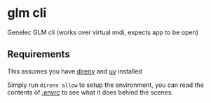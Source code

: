 # glm cli

Genelec GLM cli (works over virtual midi, expects app to be open)

## Requirements

This assumes you have [direnv](https://direnv.net/) and [uv](https://github.com/astral-sh/uv) installed

Simply run `direnv allow` to setup the environment, you can read the contents of [.envrc](.envrc) to see what it does behind the scenes.
